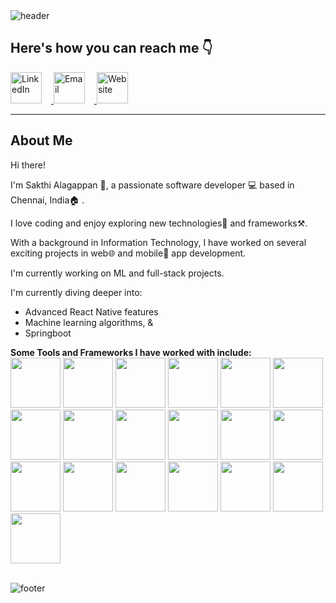<!-- Header -->
<link rel="stylesheet" type='text/css' href="https://cdn.jsdelivr.net/gh/devicons/devicon@latest/devicon.min.css" />
<img src="https://capsule-render.vercel.app/api?type=waving&color=0:11048a,100:88048a&height=150&section=header&text=Hey%20there!&fontSize=65&fontColor=f2f5fc" alt="header">

## Here's how you can reach me 👇

<a href="https://www.linkedin.com/in/al-sakthi-a71b56226/">
  <img src="https://github.com/Alsa5/Alsa5/assets/122151829/eac6e99a-4b29-41db-b0e5-931874581540" alt="LinkedIn" height="50" style="margin-right: 15;"/>
</a>

<a href="mailto:sakthialagappan67@gmail.com">
  <img src="https://github.com/Alsa5/Alsa5/assets/122151829/b6f74e85-478b-47a5-926a-d9a57a45052e" alt="Email" height="50" style="margin-right: 15"/>
</a>

<a href="https://sakthi-alagappan.netlify.app/">
  <img src="https://github.com/Alsa5/Alsa5/assets/122151829/66823532-6374-449e-9723-0f41d093475d" alt="Website" height="50" style="margin-right: 15;"/>
</a>

---

## About Me

Hi there! 

I'm Sakthi Alagappan 👧, a passionate software developer 💻 based in Chennai, India🏠 . 

I love coding and enjoy exploring new technologies🤖 and frameworks⚒️. 

With a background in Information Technology, I have worked on several exciting projects in web🌐 and mobile📱 app development.

I'm currently working on ML and full-stack projects.

I'm currently diving deeper into:
- Advanced React Native features
- Machine learning algorithms, &
- Springboot

**Some Tools and Frameworks I have worked with include:**
<br>
<img src="https://cdn.jsdelivr.net/gh/devicons/devicon@latest/icons/react/react-original-wordmark.svg" height="80" width="80" />
<img src="https://cdn.jsdelivr.net/gh/devicons/devicon@latest/icons/streamlit/streamlit-original-wordmark.svg" height="80" width="80" />
<img src="https://avatars.githubusercontent.com/u/16919504?s=280&v=4" height="80" width="80" />
<img src="https://play-lh.googleusercontent.com/algsmuhitlyCU_Yy3IU7-7KYIhCBwx5UJG4Bln-hygBjjlUVCiGo1y8W5JNqYm9WW3s" height="80" width="80" />
<img src="https://cdn.jsdelivr.net/gh/devicons/devicon@latest/icons/python/python-original-wordmark.svg" height="80" width="80" />
<img src="https://cdn.jsdelivr.net/gh/devicons/devicon@latest/icons/c/c-original.svg" height="80" width="80" />
<img src="https://cdn.jsdelivr.net/gh/devicons/devicon@latest/icons/java/java-original-wordmark.svg" height="80" width="80" />
<img src="https://cdn.jsdelivr.net/gh/devicons/devicon@latest/icons/html5/html5-original-wordmark.svg" height="80" width="80" />
<img src="https://cdn.jsdelivr.net/gh/devicons/devicon@latest/icons/css3/css3-original-wordmark.svg" height="80" width="80" />
<img src="https://cdn.jsdelivr.net/gh/devicons/devicon@latest/icons/javascript/javascript-original.svg" height="80" width="80" />
<img src="https://cdn.jsdelivr.net/gh/devicons/devicon@latest/icons/mysql/mysql-original-wordmark.svg" height="80" width="80" />
<img src="https://cdn.jsdelivr.net/gh/devicons/devicon@latest/icons/flask/flask-original-wordmark.svg" height="80" width="80" />
<img src="https://cdn.jsdelivr.net/gh/devicons/devicon@latest/icons/firebase/firebase-original-wordmark.svg" height="80" width="80" />
<img src="https://cdn.jsdelivr.net/gh/devicons/devicon@latest/icons/express/express-original-wordmark.svg" height="80" width="80" />
<img src="https://cdn.jsdelivr.net/gh/devicons/devicon@latest/icons/nodejs/nodejs-original-wordmark.svg" height="80" width="80" />
<img src="https://cdn.jsdelivr.net/gh/devicons/devicon@latest/icons/vscode/vscode-original.svg" height="80" width="80" />
<img src="https://cdn.jsdelivr.net/gh/devicons/devicon@latest/icons/canva/canva-original.svg" height="80" width="80" />
<img src="https://cdn.jsdelivr.net/gh/devicons/devicon@latest/icons/netlify/netlify-original.svg" height="80" width="80" />
<img src="https://cdn.jsdelivr.net/gh/devicons/devicon@latest/icons/github/github-original.svg" height="80" width="80" />


<br>
<img src="https://capsule-render.vercel.app/api?type=waving&color=0:188048a,100:11048a&height=150&section=header&text=Hey%20there!&fontSize=65&fontColor=f2f5fc" alt="footer">
